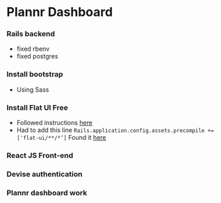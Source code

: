Plannr Dashboard
================

### Rails backend
- fixed rbenv
- fixed postgres

### Install bootstrap
- Using Sass

### Install Flat UI Free
- Followed instructions [here](https://github.com/wingrunr21/flat-ui-sass)
- Had to add this line
`Rails.application.config.assets.precompile += ['flat-ui/**/*’]`
Found it [here](https://github.com/wingrunr21/flat-ui-sass/issues/35)

### React JS Front-end


### Devise authentication


### Plannr dashboard work


